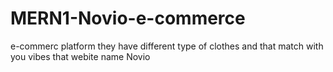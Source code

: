# MERN1-Novio-e-commerce
e-commerc platform they have different type of clothes and that match with you vibes that webite name Novio
